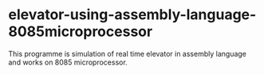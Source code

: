 # elevator-using-assembly-language-8085microprocessor

This programme is simulation of real time elevator in assembly language and works on 8085 microprocessor.
